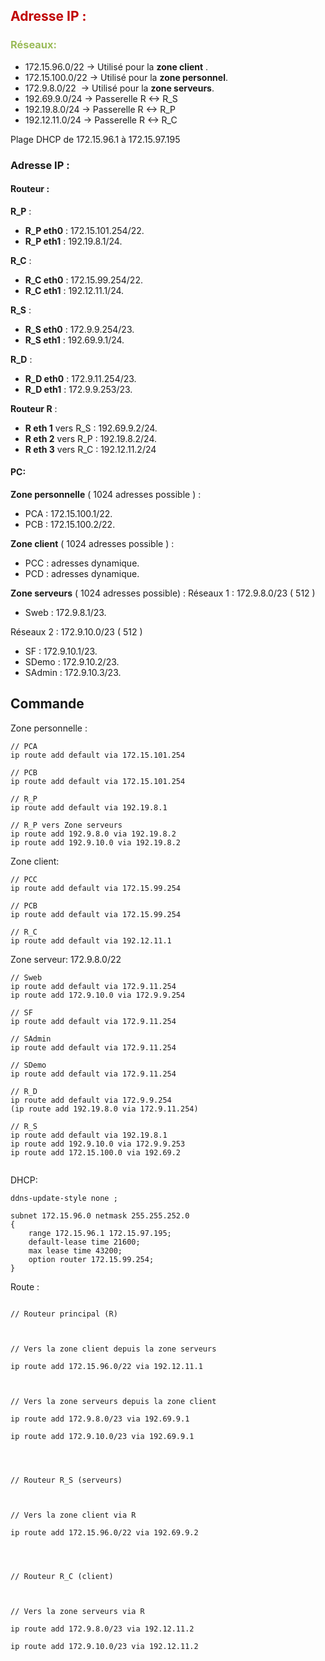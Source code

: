 ## <font color="#c00000">Adresse IP :</font>

### <font color="#9bbb59">Réseaux: </font>
- 172.15.96.0/22 → Utilisé pour la **zone client** .
- 172.15.100.0/22 → Utilisé pour la **zone personnel**.
- 172.9.8.0/22  → Utilisé pour la **zone serveurs**.
- 192.69.9.0/24 → Passerelle R <-> R_S
- 192.19.8.0/24 → Passerelle R <-> R_P
- 192.12.11.0/24 → Passerelle R <-> R_C

Plage DHCP de 172.15.96.1 à 172.15.97.195

  
### **Adresse IP** : 
#### **Routeur** :
**R_P** :
- **R_P eth0** : 172.15.101.254/22.
- **R_P eth1** : 192.19.8.1/24.  

**R_C** :
- **R_C eth0** : 172.15.99.254/22.
- **R_C eth1** : 192.12.11.1/24.

**R_S** :
- **R_S eth0** : 172.9.9.254/23.
- **R_S eth1** : 192.69.9.1/24.

**R_D** :
- **R_D eth0** : 172.9.11.254/23.
- **R_D eth1** : 172.9.9.253/23.

**Routeur R** :
- **R eth 1** vers R_S : 192.69.9.2/24.
- **R eth 2** vers R_P : 192.19.8.2/24.
- **R eth 3** vers R_C : 192.12.11.2/24
#### **PC**:
**Zone personnelle** ( 1024 adresses possible ) :
- PCA : 172.15.100.1/22.
- PCB : 172.15.100.2/22.

**Zone client** ( 1024 adresses possible ) :
- PCC : adresses dynamique.
- PCD : adresses dynamique.
  
**Zone serveurs** ( 1024 adresses possible) : 
Réseaux 1 : 172.9.8.0/23 ( 512 )
- Sweb : 172.9.8.1/23.

Réseaux 2 : 172.9.10.0/23 ( 512 ) 
- SF : 172.9.10.1/23.
- SDemo : 172.9.10.2/23.
- SAdmin : 172.9.10.3/23.

## **Commande**

Zone personnelle : 

```
// PCA
ip route add default via 172.15.101.254

// PCB
ip route add default via 172.15.101.254

// R_P
ip route add default via 192.19.8.1

// R_P vers Zone serveurs
ip route add 192.9.8.0 via 192.19.8.2
ip route add 192.9.10.0 via 192.19.8.2

```

Zone client: 

```
// PCC
ip route add default via 172.15.99.254

// PCB
ip route add default via 172.15.99.254

// R_C
ip route add default via 192.12.11.1
```
  
Zone serveur: 172.9.8.0/22

```
// Sweb
ip route add default via 172.9.11.254
ip route add 172.9.10.0 via 172.9.9.254  
  
// SF
ip route add default via 172.9.11.254

// SAdmin
ip route add default via 172.9.11.254

// SDemo
ip route add default via 172.9.11.254

// R_D
ip route add default via 172.9.9.254
(ip route add 192.19.8.0 via 172.9.11.254)  

// R_S 
ip route add default via 192.19.8.1
ip route add 192.9.10.0 via 172.9.9.253
ip route add 172.15.100.0 via 192.69.2  
  
```


DHCP:

```
ddns-update-style none ;

subnet 172.15.96.0 netmask 255.255.252.0
{
	range 172.15.96.1 172.15.97.195;
	default-lease time 21600;
	max lease time 43200;
	option router 172.15.99.254;
}
```


Route : 

```

// Routeur principal (R)

  

// Vers la zone client depuis la zone serveurs

ip route add 172.15.96.0/22 via 192.12.11.1

  

// Vers la zone serveurs depuis la zone client

ip route add 172.9.8.0/23 via 192.69.9.1

ip route add 172.9.10.0/23 via 192.69.9.1

  
  

// Routeur R_S (serveurs)

  

// Vers la zone client via R

ip route add 172.15.96.0/22 via 192.69.9.2

  
  

// Routeur R_C (client)

  

// Vers la zone serveurs via R

ip route add 172.9.8.0/23 via 192.12.11.2

ip route add 172.9.10.0/23 via 192.12.11.2

```

  
